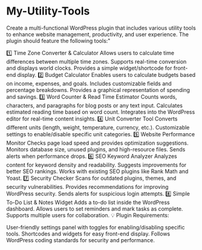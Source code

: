 # My-Utility-Tools
Create a multi-functional WordPress plugin that includes various utility tools to enhance website management, productivity, and user experience. The plugin should feature the following tools:"

1️⃣ Time Zone Converter & Calculator
Allows users to calculate time differences between multiple time zones.
Supports real-time conversion and displays world clocks.
Provides a simple widget/shortcode for front-end display.
2️⃣ Budget Calculator
Enables users to calculate budgets based on income, expenses, and goals.
Includes customizable fields and percentage breakdowns.
Provides a graphical representation of spending and savings.
3️⃣ Word Counter & Read Time Estimator
Counts words, characters, and paragraphs for blog posts or any text input.
Calculates estimated reading time based on word count.
Integrates into the WordPress editor for real-time content insights.
4️⃣ Unit Converter Tool
Converts different units (length, weight, temperature, currency, etc.).
Customizable settings to enable/disable specific unit categories.
5️⃣ Website Performance Monitor
Checks page load speed and provides optimization suggestions.
Monitors database size, unused plugins, and high-resource files.
Sends alerts when performance drops.
6️⃣ SEO Keyword Analyzer
Analyzes content for keyword density and readability.
Suggests improvements for better SEO rankings.
Works with existing SEO plugins like Rank Math and Yoast.
7️⃣ Security Checker
Scans for outdated plugins, themes, and security vulnerabilities.
Provides recommendations for improving WordPress security.
Sends alerts for suspicious login attempts.
8️⃣ Simple To-Do List & Notes Widget
Adds a to-do list inside the WordPress dashboard.
Allows users to set reminders and mark tasks as complete.
Supports multiple users for collaboration.
💡 Plugin Requirements:

User-friendly settings panel with toggles for enabling/disabling specific tools.
Shortcodes and widgets for easy front-end display.
Follows WordPress coding standards for security and performance.
